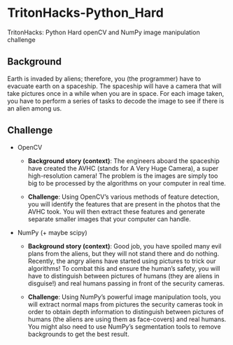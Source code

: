 # TritonHacks-Python_Hard
TritonHacks: Python Hard openCV and NumPy image manipulation challenge

## Background

Earth is invaded by aliens; therefore, you (the programmer) have to evacuate earth on a spaceship. The spaceship will have a camera that will take pictures 
once in a while when you are in space. For each image taken, you have to perform a series of tasks to decode the image to see if there is an alien among us.

## Challenge

- OpenCV

  - **Background story (context)**: The engineers aboard the spaceship have created the AVHC (stands for A Very Huge Camera), a super high-resolution camera! 
  The problem is the images are simply too big to be processed by the algorithms on your computer in real time.

  - **Challenge**: Using OpenCV’s various methods of feature detection, you will identify the features that are present in the photos that the AVHC took. 
  You will then extract these features and generate separate smaller images that your computer can handle.

- NumPy (+ maybe scipy)

  - **Background story (context)**: Good job, you have spoiled many evil plans from the aliens, but they will not stand there and do nothing. 
  Recently, the angry aliens have started using pictures to trick our algorithms! To combat this and ensure the human’s safety, 
  you will have to distinguish between pictures of humans (they are aliens in disguise!) and real humans passing in front of the security cameras.

  - **Challenge**: Using NumPy’s powerful image manipulation tools, you will extract normal maps from pictures the security cameras took in order to 
  obtain depth information to distinguish between pictures of humans (the aliens are using them as face-covers) and real humans. 
  You might also need to use NumPy’s segmentation tools to remove backgrounds to get the best result.
  
